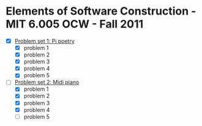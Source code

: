 Elements of Software Construction - MIT 6.005 OCW  - Fall 2011
================================================================

- [x] [Problem set 1: Pi poetry](http://ocw.mit.edu/courses/electrical-engineering-and-computer-science/6-005-elements-of-software-construction-fall-2011/assignments/MIT6_005F11_ps1.pdf)
    - [X] problem 1
    - [X] problem 2
    - [X] problem 3
    - [X] problem 4
    - [X] problem 5
- [ ] [Problem set 2: Midi piano](http://ocw.mit.edu/courses/electrical-engineering-and-computer-science/6-005-elements-of-software-construction-fall-2011/assignments/MIT6_005F11_ps2.pdf)
    - [X] problem 1
    - [X] problem 2
    - [X] problem 3
    - [X] problem 4
    - [ ] problem 5
